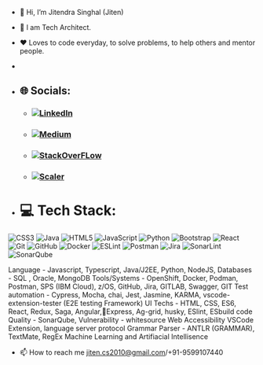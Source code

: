 - 👋 Hi, I’m Jitendra Singhal (Jiten)
- 👀 I am Tech Architect.
- :heart: Loves to code everyday, to solve problems, to help others and mentor people.
- 

- ## 🌐 Socials:
  - ### [![LinkedIn](https://img.shields.io/badge/LinkedIn-%230077B5.svg?logo=linkedin&logoColor=white)](https://www.linkedin.com/in/jitendra-singhal/) 
  - ### [![Medium](https://img.shields.io/badge/Medium-12100E?logo=medium&logoColor=white)](https://medium.com/@jiten.cs2010)
  - ### [![StackOverFLow](https://img.shields.io/badge/StackOverFLow-12100E?logo=StackOverFLow&logoColor=green)](https://stackoverflow.com/users/3459770/jiten)
  - ### [![Scaler](https://img.shields.io/badge/Scaler-4B3263?logo=Scaler&logoColor=red)](https://www.scaler.com/academy/profile/36f1ae9c6e8f/) 

- # 💻 Tech Stack:
![CSS3](https://img.shields.io/badge/css3-%231572B6.svg?style=for-the-badge&logo=css3&logoColor=white) 
![Java](https://img.shields.io/badge/java-%23ED8B00.svg?style=for-the-badge&logo=openjdk&logoColor=white) 
![HTML5](https://img.shields.io/badge/html5-%23E34F26.svg?style=for-the-badge&logo=html5&logoColor=white) 
![JavaScript](https://img.shields.io/badge/javascript-%23323330.svg?style=for-the-badge&logo=javascript&logoColor=%23F7DF1E) 
![Python](https://img.shields.io/badge/python-3670A0?style=for-the-badge&logo=python&logoColor=ffdd54) 
![Bootstrap](https://img.shields.io/badge/bootstrap-%238511FA.svg?style=for-the-badge&logo=bootstrap&logoColor=white) 
![React](https://img.shields.io/badge/react-%2320232a.svg?style=for-the-badge&logo=react&logoColor=%2361DAFB) 
![Git](https://img.shields.io/badge/git-%23F05033.svg?style=for-the-badge&logo=git&logoColor=white) 
![GitHub](https://img.shields.io/badge/github-%23121011.svg?style=for-the-badge&logo=github&logoColor=white) 
![Docker](https://img.shields.io/badge/docker-%230db7ed.svg?style=for-the-badge&logo=docker&logoColor=white) 
![ESLint](https://img.shields.io/badge/ESLint-4B3263?style=for-the-badge&logo=eslint&logoColor=white) 
![Postman](https://img.shields.io/badge/Postman-FF6C37?style=for-the-badge&logo=postman&logoColor=white) 
![Jira](https://img.shields.io/badge/jira-%230A0FFF.svg?style=for-the-badge&logo=jira&logoColor=white)
![SonarLint](https://img.shields.io/badge/SonarLint-CB2029?style=for-the-badge&logo=SONARLINT&logoColor=white) 
![SonarQube](https://img.shields.io/badge/SonarQube-black?style=for-the-badge&logo=sonarqube&logoColor=4E9BCD)


Language - Javascript, Typescript, Java/J2EE, Python, NodeJS, 
Databases - SQL , Oracle, MongoDB
Tools/Systems - OpenShift, Docker, Podman, Postman, SPS (IBM Cloud), z/OS, GitHub, Jira, GITLAB, Swagger, GIT
Test automation - Cypress, Mocha, chai, Jest, Jasmine, KARMA, vscode-extension-tester (E2E testing Framework)
UI Techs - HTML, CSS, ES6, React, Redux, Saga, Angular,Express, Ag-grid, husky, ESlint, ESbuild
code Quality - SonarQube, 
Vulnerability - whitesource
Web Accessibility 
VSCode Extension, language server protocol
Grammar Parser - ANTLR (GRAMMAR), TextMate, RegEx
Machine Learning and Artifiacial Intellisence 



- 📫 How to reach me jiten.cs2010@gmail.com/+91-9599107440
